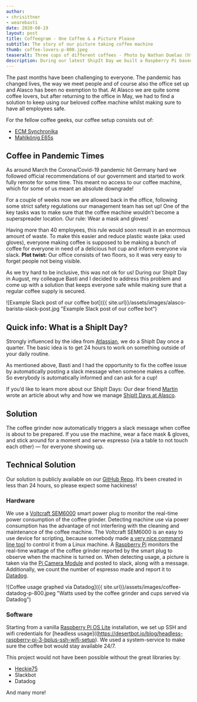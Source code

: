 ```yaml
---
author:
- chrisittner
- wearebasti
date: 2020-08-19
layout: post
title: Coffeegram - One Coffee & a Picture Please
subtitle: The story of our picture taking coffee machine
thumb: coffee-lovers-p-800.jpeg
teaseralt: Three cups of different coffees - Photo by Nathan Dumlao (https://unsplash.com/@nate_dumlao)
description: During our latest ShipIt Day we built a Raspberry Pi based bot that takes pictures of people making coffee and posts it on our companies Slack.
---
```


The past months have been challenging to everyone. The pandemic has changed lives, the way we meet people and of course also the office set up and Alasco has been no exemption to that.  At Alasco we are quite some coffee lovers, but after returning to the office in May, we had to find a solution to keep using our beloved coffee machine whilst making sure to have all employees safe.

For the fellow coffee geeks, our coffee setup consists out of:
- [ECM Synchronika](https://www.ecm.de/en/products/details/product/Product/Details/synchronika/)
- [Mahlkönig E65s](https://www.mahlkoenig.de/products/e65s)

## Coffee in Pandemic Times
As around March the Corona/Covid-19 pandemic hit Germany hard we followed official recommendations of our government and started to  work fully remote for some time. This meant no access to our coffee machine, which for some of us meant an absolute downgrade!

For a couple of weeks now we are allowed back in the office, following some strict safety regulations our management team has set up! One of the key tasks was to make sure that the coffee machine wouldn’t become a superspreader location. Our rule: Wear a mask and gloves! 

Having more than 40 employees, this rule would soon result in an enormous amount of waste. To make this easier and reduce plastic waste (aka: used gloves), everyone making coffee is supposed to be making a bunch of coffee for everyone in need of a delicious hot cup and inform everyone via slack. **Plot twist:** Our office consists of two floors, so it was very easy to forget people not being visible.

As we try hard to be inclusive, this was not ok for us! During our ShipIt Day in August, my colleague Basti and I decided to address this problem and come up with a solution that keeps everyone safe while making sure that a regular coffee supply is secured.

![Example Slack post of our coffee bot]({{ site.url}}/assets/images/alasco-barista-slack-post.jpg "Example Slack post of our coffee bot")

## Quick info: What is a ShipIt Day?
Strongly influenced by the idea from [Atlassian](https://www.atlassian.com/company/shipit), we do a ShipIt Day once a quarter. The basic idea is to get 24 hours to work on something outside of your daily routine. 

As mentioned above, Basti and I had the opportunity to fix the coffee issue by automatically posting a slack message when someone makes a coffee. So everybody is automatically informed and can ask for a cup!

If you’d like to learn more about our ShipIt Days: Our dear friend [Martin](www.moserei.de) wrote an article about why and how we manage [ShipIt Days at Alasco](https://alasco.tech/2019/07/02/shipit-day-recap.html).

## Solution
The coffee grinder now automatically triggers a slack message when coffee is about to be prepared. If you use the machine, wear a face mask & gloves, and stick around for a moment and serve espresso (via a table to not touch each other) — for everyone showing up.

## Technical Solution
Our solution is publicly available on our [GitHub Repo](https://github.com/alasco-tech/shipit-coffee-machine). It’s been created in less than 24 hours, so please expect some hackiness!

### Hardware
We use a [Voltcraft SEM6000](https://www.conrad.de/de/p/voltcraft-sem6000-energiekosten-messgeraet-bluetooth-schnittstelle-datenexport-datenloggerfunktion-trms-stromtarif-e-1558906.html) smart power plug to monitor the real-time power consumption of the coffee grinder.
Detecting machine use via power consumption has the advantage of not interfering with the cleaning and maintenance of the coffee machine. The Voltcraft SEM6000 is an easy to use device for scripting, because somebody made [a very nice command line tool](https://github.com/Heckie75/voltcraft-sem-6000) to control it from a Linux machine.
A [Raspberry Pi](https://www.raspberrypi.org/) monitors the real-time wattage of the coffee grinder reported by the smart plug to observe when the machine is turned on. When detecting usage, a picture is taken via the [Pi Camera Module](https://www.raspberrypi.org/products/camera-module-v2/) and posted to slack, along with a message. Additionally, we count the number of espresso made and report it to [Datadog](www.datadog.com).

![Coffee usage graphed via Datadog]({{ site.url}}/assets/images/coffee-datadog-p-800.jpeg "Watts used by the coffee grinder and cups served via Datadog")

### Software
Starting from a vanilla [Raspberry Pi OS Lite](https://www.raspberrypi.org/downloads/raspberry-pi-os/) installation, we set up SSH and wifi credentials for [headless usage]((https://desertbot.io/blog/headless-raspberry-pi-3-bplus-ssh-wifi-setup).
We used a system-service to make sure the coffee bot would stay available 24/7.


This project would not have been possible without the great libraries by:
- [Heckie75](https://github.com/Heckie75)
- Slackbot
- Datadog

And many more!
